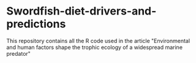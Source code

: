 # Swordfish-diet-drivers-and-predictions
This repository contains all the R code used in the article "Environmental and human factors shape the trophic ecology of a widespread marine predator"
